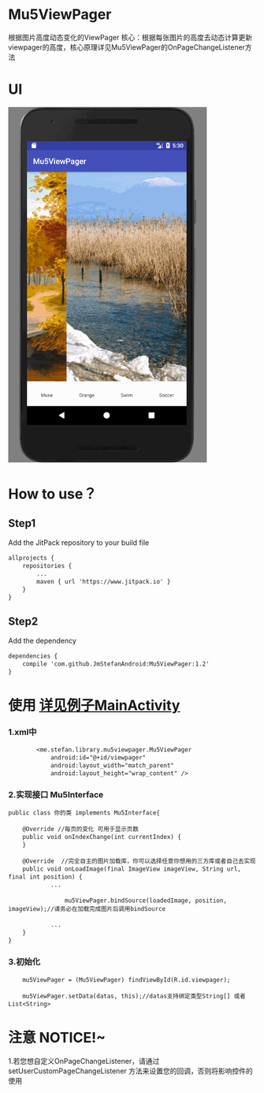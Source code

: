 # Mu5ViewPager
根据图片高度动态变化的ViewPager
核心：根据每张图片的高度去动态计算更新viewpager的高度，核心原理详见Mu5ViewPager的OnPageChangeListener方法
# UI

![Mu5ViewPager](/gif/Mu5ViewPager.gif)

# How to use？
## Step1
 Add the JitPack repository to your build file
 
 	allprojects {
		repositories {
			...
			maven { url 'https://www.jitpack.io' }
		}
	}
  
## Step2
Add the dependency

	dependencies {
		compile 'com.github.JmStefanAndroid:Mu5ViewPager:1.2'
	}
 
 # 使用 [详见例子MainActivity](https://github.com/JmStefanAndroid/Mu5ViewPager/blob/master/app/src/main/java/me/stefan/mu5viewpager/MainActivity.java)
 
 ### 1.xml中
            <me.stefan.library.mu5viewpager.Mu5ViewPager
                android:id="@+id/viewpager"
                android:layout_width="match_parent"
                android:layout_height="wrap_content" />
                
 ### 2.实现接口 Mu5Interface
 
    public class 你的类 implements Mu5Interface{
    
        @Override //每页的变化 可用于显示页数 
        public void onIndexChange(int currentIndex) {
        }
        
        @Override  //完全自主的图片加载库，你可以选择任意你想用的三方库或者自己去实现 
        public void onLoadImage(final ImageView imageView, String url, final int position) {
                ...
                
                    mu5ViewPager.bindSource(loadedImage, position, imageView);//请务必在加载完成图片后调用bindSource
                
                ...
        }
    }
  
 ### 3.初始化
        
        mu5ViewPager = (Mu5ViewPager) findViewById(R.id.viewpager);
        
        mu5ViewPager.setData(datas, this);//datas支持绑定类型String[] 或者 List<String>
  
 # 注意 NOTICE!~
  1.若您想自定义OnPageChangeListener，请通过 setUserCustomPageChangeListener 方法来设置您的回调，否则将影响控件的使用
  

